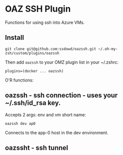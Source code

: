 # OAZ SSH Plugin

Functions for using ssh into Azure VMs.

## Install

```
git clone git@github.com:ssdowd/oazssh.git ~/.oh-my-zsh/custom/plugins/oazssh
```

Then add `oazssh` to your OMZ plugin list in your ~/.zshrc:

```
plugins=(docker ... oazssh)
```

O'R functions:

## oazssh - ssh connection - uses your ~/.ssh/id_rsa key.

Accepts 2 args: env and vm short name:

```
oazssh dev ap0
```

Connects to the app-0 host in the dev environment.

## oazssht - ssh tunnel
